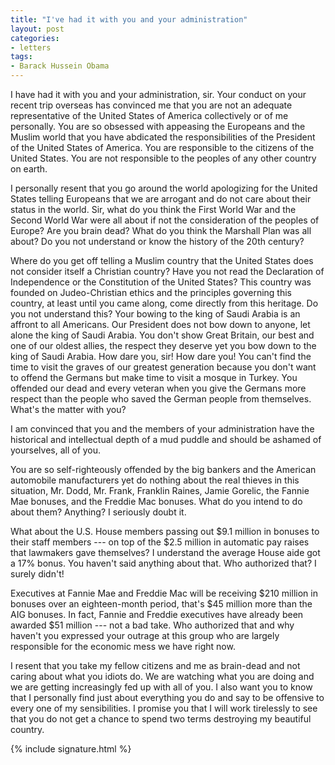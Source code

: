 ```yaml
---
title: "I've had it with you and your administration"
layout: post
categories:
- letters
tags:
- Barack Hussein Obama
---
```


I have had it with you and your administration, sir. Your conduct on your recent trip overseas has convinced me that you are not an adequate representative of the United States of America collectively or of me personally. You are so obsessed with appeasing the Europeans and the Muslim world that you have abdicated the responsibilities of the President of the United States of America. You are responsible to the citizens of the United States. You are not responsible to the peoples of any other country on earth.

I personally resent that you go around the world apologizing for the United States telling Europeans that we are arrogant and do not care about their status in the world. Sir, what do you think the First World War and the Second World War were all about if not the consideration of the peoples of Europe? Are you brain dead? What do you think the Marshall Plan was all about? Do you not understand or know the history of the 20th century?

Where do you get off telling a Muslim country that the United States does not consider itself a Christian country? Have you not read the Declaration of Independence or the Constitution of the United States? This country was founded on Judeo-Christian ethics and the principles governing this country, at least until you came along, come directly from this heritage. Do you not understand this? Your bowing to the king of Saudi Arabia is an affront to all Americans. Our President does not bow down to anyone, let alone the king of Saudi Arabia. You don't show Great Britain, our best and one of our oldest allies, the respect they deserve yet you bow down to the king of Saudi Arabia. How dare you, sir! How dare you! You can't find the time to visit the graves of our greatest generation because you don't want to offend the Germans but make time to visit a mosque in Turkey. You offended our dead and every veteran when you give the Germans more respect than the people who saved the German people from themselves. What's the matter with you?

I am convinced that you and the members of your administration have the historical and intellectual depth of a mud puddle and should be ashamed of yourselves, all of you.

You are so self-righteously offended by the big bankers and the American automobile manufacturers yet do nothing about the real thieves in this situation, Mr. Dodd, Mr. Frank, Franklin Raines, Jamie Gorelic, the Fannie Mae bonuses, and the Freddie Mac bonuses. What do you intend to do about them? Anything? I seriously doubt it.

What about the U.S. House members passing out $9.1 million in bonuses to their staff members --- on top of the $2.5 million in automatic pay raises that lawmakers gave themselves? I understand the average House aide got a 17% bonus. You haven't said anything about that. Who authorized that? I surely didn't!

Executives at Fannie Mae and Freddie Mac will be receiving $210 million in bonuses over an eighteen-month period, that's $45 million more than the AIG bonuses. In fact, Fannie and Freddie executives have already been awarded $51 million --- not a bad take. Who authorized that and why haven't you expressed your outrage at this group who are largely responsible for the economic mess we have right now.

I resent that you take my fellow citizens and me as brain-dead and not caring about what you idiots do. We are watching what you are doing and we are getting increasingly fed up with all of you. I also want you to know that I personally find just about everything you do and say to be offensive to every one of my sensibilities. I promise you that I will work tirelessly to see that you do not get a chance to spend two terms destroying my beautiful country.

{% include signature.html %}
